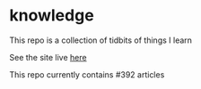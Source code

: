 # knowledge

This repo is a collection of tidbits of things I learn

See the site live [here](https://mark1626.github.io/knowledge/)

This repo currently contains #392 articles

